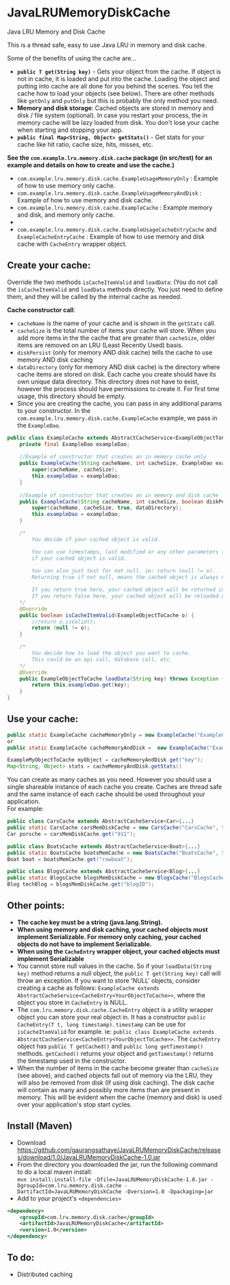 # JavaLRUMemoryDiskCache

Java LRU Memory and Disk Cache

This is a thread safe, easy to use Java LRU in memory and disk cache.  

Some of the benefits of using the cache are...  
* **`public T get(String key)`** - Gets your object from the cache.  If object is not in cache, it is loaded and put into the cache. Loading the object and putting into cache are all done for you behind the scenes. You tell the cache how to load your objects (see below).  There are other methods like `getOnly` and `putOnly` but this is probably the only method you need.
* **Memory and disk storage**: Cached objects are stored in memory and disk / file system (optional). In case you restart your process, the in memory cache will be lazy loaded from disk.  You don't lose your cache when starting and stopping your app.
* **`public final Map<String, Object> getStats()`** - Get stats for your cache like hit ratio, cache size, hits, misses, etc.

**See the `com.example.lru.memory.disk.cache` package (in src/test) for an example and details on how to create and use the cache.)**  
* `com.example.lru.memory.disk.cache.ExampleUsageMemoryOnly` : Example of how to use memory only cache.
* `com.example.lru.memory.disk.cache.ExampleUsageMemoryAndDisk` : Example of how to use memory and disk cache.
* `com.example.lru.memory.disk.cache.ExampleCache` : Example memory and disk, and memory only cache.
* 
* `com.example.lru.memory.disk.cache.ExampleUsageCacheEntryCache` and `ExampleCacheEntryCache` : Example of how to use memory and disk cache with `CacheEntry` wrapper object.

## Create your cache:  

Override the two methods `isCacheItemValid` and `loadData`: (You do not call the `isCacheItemValid` and `loadData` methods directly.  You just need to define them, and they will be called by the internal cache as needed.  

**Cache constructor call**:    
* `cacheName` is the name of your cache and is shown in the `getStats` call.  
* `cacheSize` is the total number of items your cache will store.  When you add more items in the the cache that are greater than `cacheSize`, older items are removed on an LRU (Least Recently Used) basis.  
* `diskPersist` (only for memory AND disk cache) tells the cache to use memory AND disk caching
* `dataDirectory` (only for memory AND disk cache) is the directory where cache items are stored on disk.  Each cache you create should have its own unique data directory.  This directory does not have to exist, however the process should have permissions to create it.  For first time usage, this directory should be empty.
* Since you are creating the cache, you can pass in any additional params to your constructor.  In the `com.example.lru.memory.disk.cache.ExampleCache` example, we pass in the `ExampleDao`.

```java
public class ExampleCache extends AbstractCacheService<ExampleObjectToCache>{   
    private final ExampleDao exampleDao;
    
    //Example of constructor that creates an in memory cache only
    public ExampleCache(String cacheName, int cacheSize, ExampleDao exampleDao) throws Exception{
        super(cacheName, cacheSize);
        this.exampleDao = exampleDao;
    }
    
    //Example of constructor that creates an in memory and disk cache
    public ExampleCache(String cacheName, int cacheSize, boolean diskPersist, String dataDirectory, ExampleDao exampleDao) throws Exception {
        super(cacheName, cacheSize, true, dataDirectory);
        this.exampleDao = exampleDao;
    }

    /*
        You decide if your cached object is valid.

        You can use timestamps, last modified or any other parameters to determine
        if your cached object is valid.
    
        You can also just test for not null. ie: return (null != o).
        Returning true if not null, means the cached object is always valid and never has to be reloaded.

        If you return true here, your cached object will be returned in the 'get' call.
        If you return false here, your cached object will be reloaded using your 'loadData' method.
    */
    @Override
    public boolean isCacheItemValid(ExampleObjectToCache o) {
        //return o.isValid();        
        return (null != o);
    }

    /*
        You decide how to load the object you want to cache.
        This could be an api call, database call, etc.
    */
    @Override
    public ExampleObjectToCache loadData(String key) throws Exception {
        return this.exampleDao.get(key);
    }    
}
```

## Use your cache:  
```java
public static ExampleCache cacheMemoryOnly = new ExampleCache("ExampleCacheMem", 10000, new ExampleDao()); //memory only
or
public static ExampleCache cacheMemoryAndDisk =  new ExampleCache("ExampleCacheMemDisk", 10, true, "/data/directory/forMyObject", new ExampleDao()); //memory and disk

ExampleMyObjectToCache myObject = cacheMemoryAndDisk.get("key");
Map<String, Object> stats = cacheMemoryAndDisk.getStats()
```
You can create as many caches as you need. However you should use a single shareable instance of each cache you create.  Caches are thread safe and the same instance of each cache should be used throughout your application.  
For example:  
```java
public class CarsCache extends AbstractCacheService<Car>{...}
public static CarsCache carsMemDiskCache = new CarsCache("CarsCache", 50000, true, "/data/directory/cars", new CarDao());
Car porsche = carsMemDiskCache.get("911");

public class BoatsCache extends AbstractCacheService<Boat>{...}
public static BoatsCache boatsMemCache = new BoatsCache("BoatsCache", 50000, new BoatDao());
Boat boat = boatsMemCache.get("rowboat");

public class BlogsCache extends AbstractCacheService<Blog>{...}
public static BlogsCache blogsMemDiskCache = new BlogsCache("BlogsCache", 50000, true, "/data/directory/blogs", new BlogsDao());
Blog techBlog = blogsMemDiskCache.get("blogID");
```

## Other points:  
* **The cache key must be a string (java.lang.String).**
* **When using memory and disk caching, your cached objects must implement Serializable.  For memory only caching, your cached objects do not have to implement Serializable.**
* **When using the `CacheEntry` wrapper object, your cached objects must implement Serializable**
* You cannot store null values in the cache. So if your `loadData(String key)` method returns a null object, the `public T get(String key)` call will throw an exception.  If you want to store 'NULL' objects, consider creating a cache as follows: `ExampleCache extends AbstractCacheService<CacheEntry<YourObjectToCache>>`, where the object you store in `CacheEntry` is NULL.
* The `com.lru.memory.disk.cache.CacheEntry` object is a utility wrapper object you can store your real object in.  It has a constructor `public CacheEntry(T t, long timestamp)`.  `timestamp` can be use for `isCacheItemValid` for example. ie: `public class ExampleCache extends AbstractCacheService<CacheEntry<YourObjectToCache>>`.  The `CacheEntry` object has `public T getCached()` and `public long getTimestamp()` methods. `getCached()` returns your object and `getTimestamp()` returns the timestamp used in the constructor.
* When the number of items in the cache become greater than `cacheSize` (see above), and cached objects fall out of memory via the LRU, they will also be removed from disk (If using disk caching).  The disk cache will contain as many and possibly more items than are present in memory.  This will be evident when the cache (memory and disk) is used over your application's stop start cycles.

## Install (Maven)
* Download https://github.com/gaurangsathaye/JavaLRUMemoryDiskCache/releases/download/1.0/JavaLRUMemoryDiskCache-1.0.jar
* From the directory you downloaded the jar, run the following command to do a local maven install:  
  `mvn install:install-file -Dfile=JavaLRUMemoryDiskCache-1.0.jar -DgroupId=com.lru.memory.disk.cache -DartifactId=JavaLRUMemoryDiskCache -Dversion=1.0 -Dpackaging=jar`
* Add to your project's `<dependencies>`  
```xml
<dependency>
    <groupId>com.lru.memory.disk.cache</groupId>
    <artifactId>JavaLRUMemoryDiskCache</artifactId>
    <version>1.0</version>
</dependency>
```

## To do:
* Distributed caching
